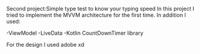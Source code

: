 Second project:Simple type test to know your typing speed
In this project I tried to implement the MVVM architecture for the first time.
In addition I used:

-ViewModel
-LiveData
-Kotlin CountDownTimer library

For the design I used adobe xd 
